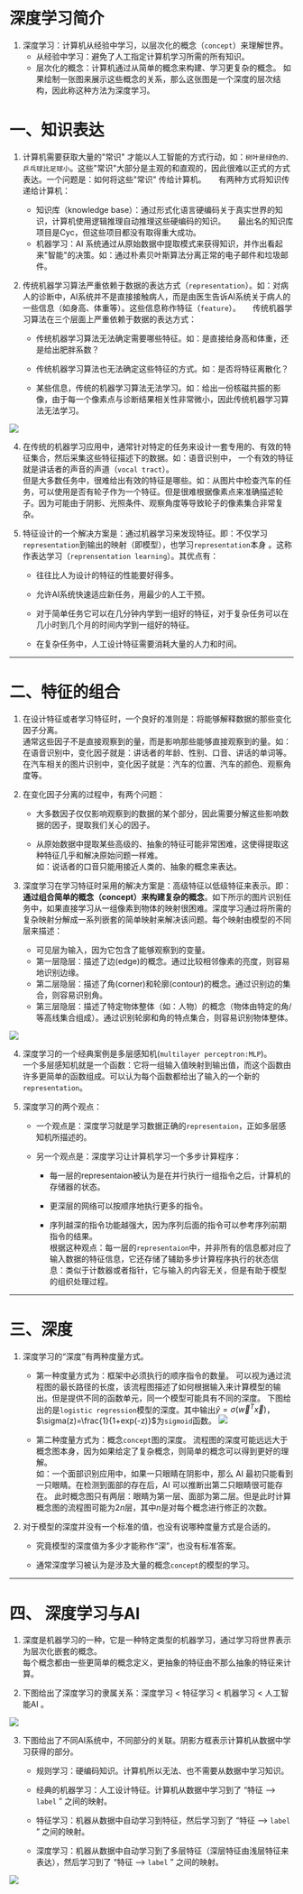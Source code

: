 # 深度学习简介
1. 深度学习：计算机从经验中学习，以层次化的概念（`concept`）来理解世界。
    * 从经验中学习：避免了人工指定计算机学习所需的所有知识。
    * 层次化的概念：计算机通过从简单的概念来构建、学习更复杂的概念。
如果绘制一张图来展示这些概念的关系，那么这张图是一个深度的层次结构，因此称这种方法为深度学习。

# 一、知识表达
1. 计算机需要获取大量的"常识" 才能以人工智能的方式行动，如：`树叶是绿色的、乒乓球比足球小`。这些"常识"大部分是主观的和直观的，因此很难以正式的方式表达。一个问题是：如何将这些"常识" 传给计算机。
&#8195; 有两种方式将知识传递给计算机：
    * 知识库（knowledge base）：通过形式化语言硬编码关于真实世界的知识，计算机使用逻辑推理自动推理这些硬编码的知识。
&#8195; 最出名的知识库项目是Cyc，但这些项目都没有取得重大成功。  
    * 机器学习：AI 系统通过从原始数据中提取模式来获得知识，并作出看起来"智能"的决策。如：通过朴素贝叶斯算法分离正常的电子邮件和垃圾邮件。

2. 传统机器学习算法严重依赖于数据的表达方式（`representation`）。如：对病人的诊断中，AI系统并不是直接接触病人，而是由医生告诉AI系统关于病人的一些信息（如身高、体重等）。这些信息称作特征（`feature`）。
&#8195; 传统机器学习算法在三个层面上严重依赖于数据的表达方式：
    * 传统机器学习算法无法确定需要哪些特征。如：是直接给身高和体重，还是给出肥胖系数？
    
    * 传统机器学习算法也无法确定这些特征的方式。如：是否将特征离散化？
    * 某些信息，传统的机器学习算法无法学习。如：给出一份核磁共振的影像，由于每一个像素点与诊断结果相关性非常微小，因此传统机器学习算法无法学习。

![](https://upload-images.jianshu.io/upload_images/16911112-62933ef6c2eb81e3.png?imageMogr2/auto-orient/strip%7CimageView2/2/w/1240)

4. 在传统的机器学习应用中，通常针对特定的任务来设计一套专用的、有效的特征集合，然后采集这些特征描述下的数据。如：语音识别中， 一个有效的特征就是讲话者的声音的声道（`vocal tract`）。       
但是大多数任务中，很难给出有效的特征是哪些。如：从图片中检查汽车的任务，可以使用是否有轮子作为一个特征。但是很难根据像素点来准确描述轮子。因为可能由于阴影、光照条件、观察角度等导致轮子的像素集合非常复杂。

5. 特征设计的一个解决方案是：通过机器学习来发现特征。即：不仅学习`representation`到输出的映射（即模型），也学习`representation`本身 。这称作表达学习（`reprensentation learning`）。其优点有：
    * 往往比人为设计的特征的性能要好得多。

    * 允许AI系统快速适应新任务，用最少的人工干预。

    * 对于简单任务它可以在几分钟内学到一组好的特征，对于复杂任务可以在几小时到几个月的时间内学到一组好的特征。

    * 在复杂任务中，人工设计特征需要消耗大量的人力和时间。

---

# 二、特征的组合
1. 在设计特征或者学习特征时，一个良好的准则是：将能够解释数据的那些变化因子分离。      
通常这些因子不是直接观察到的量，而是影响那些能够直接观察到的量。如：在语音识别中，变化因子就是：讲话者的年龄、性别、口音、讲话的单词等。在汽车相关的图片识别中，变化因子就是：汽车的位置、汽车的颜色、观察角度等。

2. 在变化因子分离的过程中，有两个问题：
    * 大多数因子仅仅影响观察到的数据的某个部分，因此需要分解这些影响数据的因子，提取我们关心的因子。

    * 从原始数据中提取某些高级的、抽象的特征可能非常困难，这使得提取这种特征几乎和解决原始问题一样难。      
如：说话者的口音只能用接近人类的、抽象的概念来表达。

3. 深度学习在学习特征时采用的解决方案是：高级特征以低级特征来表示。即：**通过组合简单的概念（concept）来构建复杂的概念**。如下所示的图片识别任务中，如果直接学习从一组像素到物体的映射很困难。深度学习通过将所需的复杂映射分解成一系列嵌套的简单映射来解决该问题。每个映射由模型的不同层来描述：
    * 可见层为输入，因为它包含了能够观察到的变量。
    * 第一层隐层：描述了边(edge)的概念。通过比较相邻像素的亮度，则容易地识别边缘。
    * 第二层隐层：描述了角(corner)和轮廓(contour)的概念。通过识别边的集合，则容易识别角。
    * 第三层隐层：描述了特定物体整体（如：人物）的概念（物体由特定的角/等高线集合组成）。通过识别轮廓和角的特点集合，则容易识别物体整体。

![](https://upload-images.jianshu.io/upload_images/16911112-984e8dc483ff02e1.png?imageMogr2/auto-orient/strip%7CimageView2/2/w/1240)

4. 深度学习的一个经典案例是多层感知机(`multilayer perceptron:MLP`)。    
一个多层感知机就是一个函数：它将一组输入值映射到输出值，而这个函数由许多更简单的函数组成。可以认为每个函数都给出了输入的一个新的`representation`。

5. 深度学习的两个观点：
    * 一个观点是：深度学习就是学习数据正确的`representaion`，正如多层感知机所描述的。

    * 另一个观点是：深度学习让计算机学习一个多步计算程序：
        * 每一层的representaion被认为是在并行执行一组指令之后，计算机的存储器的状态。
        
        * 更深层的网络可以按顺序地执行更多的指令。
        * 序列越深的指令功能越强大，因为序列后面的指令可以参考序列前期指令的结果。  
根据这种观点：每一层的`representaion`中，并非所有的信息都对应了输入数据的特征信息，它还存储了辅助多步计算程序执行的状态信息：类似于计数器或者指针，它与输入的内容无关，但是有助于模型的组织处理过程。

---

# 三、深度
1. 深度学习的“深度”有两种度量方式。
    * 第一种度量方式为：框架中必须执行的顺序指令的数量。 
可以视为通过流程图的最长路径的长度，该流程图描述了如何根据输入来计算模型的输出。但是提供不同的函数单元，同一个模型可能具有不同的深度。
下图给出的是`logistic regression`模型的深度。其中输出$\hat{y}=\sigma(\vec{w}^T\vec{x})$，$\sigma(z)=\frac{1}{1+exp(-z)}$为`sigmoid`函数。
![](https://upload-images.jianshu.io/upload_images/16911112-7da3fce16e94a127.png?imageMogr2/auto-orient/strip%7CimageView2/2/w/1240)

    * 第二种度量方式为：概念`concept`图的深度。 
流程图的深度可能远远大于概念图本身，因为如果给定了复杂概念，则简单的概念可以得到更好的理解。  
如：一个面部识别应用中，如果一只眼睛在阴影中，那么 AI 最初只能看到一只眼睛。在检测到面部的存在后，AI 可以推断出第二只眼睛很可能存在。 
此时概念图只有两层：眼睛为第一层、面部为第二层。但是此时计算概念图的流程图可能为$2n$层，其中$n$是对每个概念进行修正的次数。

2. 对于模型的深度并没有一个标准的值，也没有说哪种度量方式是合适的。
    * 究竟模型的深度值为多少才能称作“深”，也没有标准答案。
    
    * 通常深度学习被认为是涉及大量的概念`concept`的模型的学习。

---

# 四、 深度学习与AI
1. 深度是机器学习的一种，它是一种特定类型的机器学习，通过学习将世界表示为层次化嵌套的概念。     
每个概念都由一些更简单的概念定义，更抽象的特征由不那么抽象的特征来计算。

2. 下图给出了深度学习的隶属关系：深度学习 < 特征学习 < 机器学习 < 人工智能AI 。

![](https://upload-images.jianshu.io/upload_images/16911112-832bc0be2ba8e202.png?imageMogr2/auto-orient/strip%7CimageView2/2/w/1240)

3. 下图给出了不同AI系统中，不同部分的关联。阴影方框表示计算机从数据中学习获得的部分。
    * 规则学习：硬编码知识。计算机所以无法、也不需要从数据中学习知识。
    
    * 经典的机器学习：人工设计特征。计算机从数据中学习到了 “特征 --> `label` ” 之间的映射。
    * 特征学习：机器从数据中自动学习到特征，然后学习到了 “特征 --> `label` ” 之间的映射。
    * 深度学习：机器从数据中自动学习到了多层特征（深层特征由浅层特征来表达），然后学习到了 “特征 --> `label` ” 之间的映射。

![](https://upload-images.jianshu.io/upload_images/16911112-c627f6174a210d3b.png?imageMogr2/auto-orient/strip%7CimageView2/2/w/1240)
